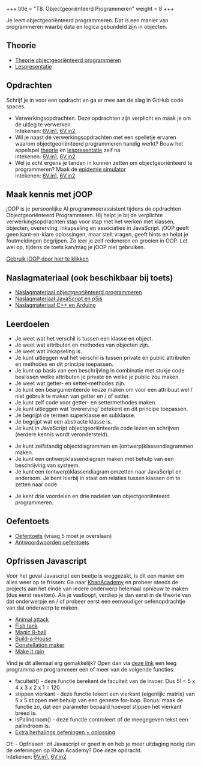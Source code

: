 +++
title = "T8. Objectgeoriënteerd Programmeren"
weight = 8
+++

Je leert objectgeoriënteerd programmeren. Dat is een manier van programmeren waarbij data en logica gebundeld zijn in objecten.

<!--more-->

## Theorie
- [Theorie objectgeoriënteerd programmeren](../objectoriented_theorie)
- [Lespresentatie](objectoriented_lespresentatie.pdf)

## Opdrachten
Schrijf je in voor een opdracht en ga er mee aan de slag in GitHub code spaces.
- Verwerkingsopdrachten. Deze opdrachten zijn verplicht en maak je om de uitleg te verwerken<br/>
  Intekenen: [6V.in1](https://classroom.github.com/a/dX09c6X8), [6V.in2](https://classroom.github.com/a/f3xKs0oi)
- Wil je naast de verwerkingsopdrachten met een spelletje ervaren waarom objectgeoriënteerd programmeren handig werkt? Bouw het appelspel [theorie](../objectoriented_theorie) en [lespresentatie](objectoriented_lespresentatie.pdf) zelf na<br/>
  Intekenen: [6V.in1](https://classroom.github.com/a/hQlrZ9M0), [6V.in2](https://classroom.github.com/a/3l4YwUxq)
- Wel je echt ergens je tanden in kunnen zetten om objectgeoriënteerd te programmeren? Maak de [epidemie simulator](../objectoriented_simulator_opdracht) <br/>
  Intekenen: [6V.in1](https://classroom.github.com/a/vFbg-YyE), [6V.in2](https://classroom.github.com/a/gWgQzJVE)

## Maak kennis met jOOP

jOOP is je persoonlijke AI programmeerassistent tijdens de opdrachten Objectgeoriënteerd Programmeren.
Hij helpt je bij de verplichte verwerkingsopdrachten stap voor stap met het werken met klassen, objecten, overerving, inkapseling en associaties in JavaScript.
jOOP geeft geen kant-en-klare oplossingen, maar stelt vragen, geeft hints en helpt je foutmeldingen begrijpen. Zo leer je zelf redeneren en groeien in OOP. Let wel op, tijdens de toets kan/mag je jOOP niet gebruiken.

[Gebruik jOOP door hier te klikken](https://chatgpt.com/g/g-68c479a0a0848191b608f9f43e8183f2-joop)


## Naslagmateriaal (ook beschikbaar bij toets)
- [Naslagmateriaal objectgeoriënteerd programmeren](objectoriented_naslagmateriaal.pdf)
- [Naslagmateriaal JavaScript en p5js](syntaxblad-javascript.pdf)
- [Naslagmateriaal C++ en Arduino](syntaxblad-arduino-c++.pdf)


## Leerdoelen
- Je weet wat het verschil is tussen een klasse en object.
- Je weet wat attributen en methodes van objecten zijn.
- Je weet wat inkapseling is.
- Je kunt uitleggen wat het verschil is tussen private en public attributen en methodes en dit principe toepassen.
- Je kunt op basis van een beschrijving in combinatie met stukje code beslissen welke attributen je private en welke je public zou maken.
- Je weet wat getter- en setter-methodes zijn.
- Je kunt een beargumenteerde keuze maken om voor een attribuut wel / niet gebruik te maken van getter en / of setter.
- Je kunt zelf code voor getter- en settermethodes maken.
- Je kunt uitleggen wat ‘overerving’ betekent en dit principe toepassen.
- Je begrijpt de termen superklasse en subklasse.
- Je begrijpt wat een abstracte klasse is.
- Je kunt in JavaScript objectgeoriënteerde code lezen en schrijven (eerdere kennis wordt verondersteld).
<!-- - Je kunt in C++ (Arduino-code) objectgeoriënteerde code lezen. -->
- Je kunt zelfstandig objectdiagrammen en (ontwerp)klassendiagrammen maken.
- Je kunt een ontwerpklassendiagram maken met behulp van een beschrijving van systeem.
- Je kunt een (ontwerp)klassendiagram omzetten naar JavaScript en andersom. Je bent hierbij in staat om relaties tussen klassen om te zetten naar code.
<!-- - Je kunt C++ (Arduino-code) omzetten naar (ontwerp)klassendiagram. -->
- Je kent drie voordelen en drie nadelen van objectgeoriënteerd programmeren.

## Oefentoets
- [Oefentoets](objectoriented_oefenopgaven.pdf) (vraag 5 moet je overslaan)
- [Antwoordwoorden oefentoets](objectoriented_oefenopgaven_antwoorden.pdf)

## Opfrissen Javascript
Voor het geval Javascript een beetje is weggezakt, is dit een manier om alles weer op te frissen:
Ga naar [KhanAcademy](https://www.khanacademy.org/computing/computer-programming/programming) en probeer steeds de projects aan het einde van iedere onderwerp helemaal opnieuw te maken (dus eerst resetten). Als je vastloopt, verdiep je dan eerst in de theorie van dat onderwerpje en / of probeer eerst een eenvoudiger oefenopdrachtje van dat onderwerp te maken.
- [Animal attack](https://www.khanacademy.org/computing/computer-programming/programming/resizing-with-variables/pp/project-animal-attack)
- [Fish tank](https://www.khanacademy.org/computing/computer-programming/programming/functions/pp/project-fish-tank)
- [Magic 8-ball](https://www.khanacademy.org/computing/computer-programming/programming/logic-if-statements/pp/project-magic-8-ball)
- [Build-a-House](https://www.khanacademy.org/computing/computer-programming/programming/looping/pp/project-build-a-house)
- [Constellation maker](https://www.khanacademy.org/computing/computer-programming/programming/arrays/pc/challenge-constellation-maker)
- [Make it rain](https://www.khanacademy.org/computing/computer-programming/programming/arrays/pp/project-make-it-rain)


Vind je dit allemaal erg gemakkelijk? Open dan via [deze link](https://www.khanacademy.org/computer-programming/new/pjs) een leeg programma en programmeer een of meer van de volgende functies:
- faculteit() - deze functie berekent de faculteit van de invoer. Dus 5! = 5 x 4 x 3 x 2 x 1 = 120
- stippen vierkant - deze functie tekent een vierkant (eigenlijk: matrix) van 5 x 5 stippen met behulp van een geneste for-loop. Bonus: maak de functie zo, dat een parameter bepaald hoeveel stippen het vierkant breed is. 
- isPalindroom() - deze functie controleert of de meegegeven tekst een palindroom is.
- [Extra herhalings oefeningen + oplossing](1.2-herhalings-oefeningen.pptx)

Of: - Opfrissen: zit Javascript er goed in en heb je meer uitdaging nodig dan de oefeningen op Khan Academy? Doe deze opdracht. <br/>
  Intekenen: [6V.in1](https://classroom.github.com/a/Vfx7iDJE), [6V.in2](https://classroom.github.com/a/kHje9T9u)
